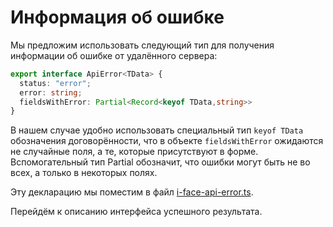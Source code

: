 # Информация об ошибке

Мы предложим использовать следующий тип для получения информации об ошибке от удалённого сервера:

```ts
export interface ApiError<TData> {
  status: "error";
  error: string;
  fieldsWithError: Partial<Record<keyof TData,string>>
}
```

В нашем случае удобно использовать специальный тип `keyof TData` обозначения договорённости, что в объекте `fieldsWithError` ожидаются не случайные поля, а те, которые присутствуют в форме. Вспомогательный тип Partial обозначит, что ошибки могут быть не во всех, а только в некоторых полях.

Эту декларацию мы поместим в файл [i-face-api-error.ts](https://codesandbox.io/s/step-1-demo-4-3-yhbcm?file=/src/i-face-api-error.ts).

Перейдём к описанию интерфейса успешного результата.
